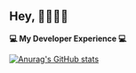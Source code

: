 <h2>Hey, 👋🏽👋🏽</h2>

<b>💻 My Developer Experience 💻</b>

<p>  

[![Anurag's GitHub stats](https://github-readme-stats.vercel.app/api?username=LxSTx&hide=contribs,prs,stars&count_private=true&theme=radical)](https://github.com/anuraghazra/github-readme-stats)
</p>
